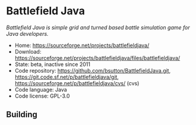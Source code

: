 # Battlefield Java

_Battlefield Java is simple grid and turned based battle simulation game for Java developers._

- Home: https://sourceforge.net/projects/battlefieldjava/
- Download: https://sourceforge.net/projects/battlefieldjava/files/battlefieldjava/
- State: beta, inactive since 2011
- Code repository: https://github.com/bsutton/BattlefieldJava.git, https://git.code.sf.net/p/battlefieldjava/git, https://sourceforge.net/p/battlefieldjava/cvs/ (cvs)
- Code language: Java
- Code license: GPL-3.0


## Building

